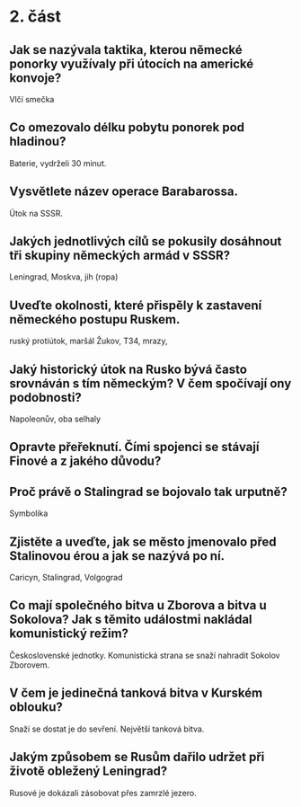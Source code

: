 # 2. část
## Jak se nazývala taktika, kterou německé ponorky využívaly při útocích na americké konvoje?
Vlčí smečka
## Co omezovalo délku pobytu ponorek pod hladinou?
Baterie, vydrželi 30 minut.
## Vysvětlete název operace Barabarossa.
Útok na SSSR.
## Jakých jednotlivých cílů se pokusily dosáhnout tři skupiny německých armád v SSSR?
Leningrad, Moskva, jih (ropa)
## Uveďte okolnosti, které přispěly k zastavení německého postupu Ruskem.
ruský protiútok, maršál Žukov, T34, mrazy,
## Jaký historický útok na Rusko bývá často srovnáván s tím německým? V čem spočívají ony podobnosti?
Napoleonův, oba selhaly
## Opravte přeřeknutí. Čími spojenci se stávají Finové a z jakého důvodu?

## Proč právě o Stalingrad se bojovalo tak urputně?
Symbolika
## Zjistěte a uveďte, jak se město jmenovalo před Stalinovou érou a jak se nazývá po ní.
Caricyn, Stalingrad, Volgograd
## Co mají společného bitva u Zborova a bitva u Sokolova? Jak s těmito událostmi nakládal komunistický režim?
Československé jednotky. Komunistická strana se snaží nahradit Sokolov Zborovem.
## V čem je jedinečná tanková bitva v Kurském oblouku?
Snaží se dostat je do sevření. Největší tanková bitva.
## Jakým způsobem se Rusům dařilo udržet při životě obležený Leningrad?
Rusové je dokázali zásobovat přes zamrzlé jezero.